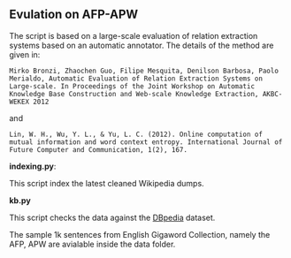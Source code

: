 <h2>Evulation on AFP-APW</h2>
The script is based on a large-scale evaluation of relation extraction systems based on an automatic annotator. The details of the method are given in:

```
Mirko Bronzi, Zhaochen Guo, Filipe Mesquita, Denilson Barbosa, Paolo Merialdo, Automatic Evaluation of Relation Extraction Systems on Large-scale. In Proceedings of the Joint Workshop on Automatic Knowledge Base Construction and Web-scale Knowledge Extraction, AKBC-WEKEX 2012
```

and

```
Lin, W. H., Wu, Y. L., & Yu, L. C. (2012). Online computation of mutual information and word context entropy. International Journal of Future Computer and Communication, 1(2), 167.
```

<b>indexing.py</b>:

This script index the latest cleaned Wikipedia dumps.

<b>kb.py</b>

This script checks the data against the [DBpedia](https://wiki.dbpedia.org/) dataset. 

The sample 1k sentences from English Gigaword Collection, namely the AFP, APW are avialable inside the data folder.
